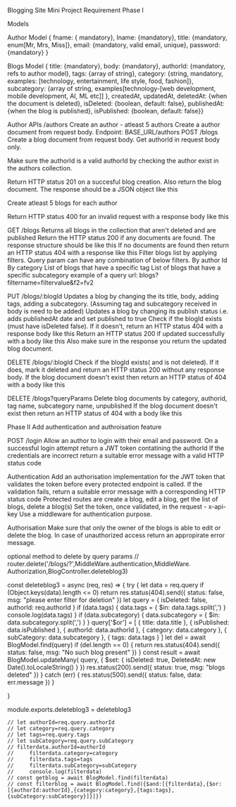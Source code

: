 Blogging Site Mini Project Requirement
Phase I

Models

Author Model
{ fname: { mandatory}, lname: {mandatory}, title: {mandatory, enum[Mr, Mrs, Miss]}, email: {mandatory, valid email, unique}, password: {mandatory} }

Blogs Model
{ title: {mandatory}, body: {mandatory}, authorId: {mandatory, refs to author model}, tags: {array of string}, category: {string, mandatory, examples: [technology, entertainment, life style, food, fashion]}, subcategory: {array of string, examples[technology-[web development, mobile development, AI, ML etc]] }, createdAt, updatedAt, deletedAt: {when the document is deleted}, isDeleted: {boolean, default: false}, publishedAt: {when the blog is published}, isPublished: {boolean, default: false}}

Author APIs /authors
Create an author - atleast 5 authors
Create a author document from request body. Endpoint: BASE_URL/authors
POST /blogs
Create a blog document from request body. Get authorId in request body only.

Make sure the authorId is a valid authorId by checking the author exist in the authors collection.

Return HTTP status 201 on a succesful blog creation. Also return the blog document. The response should be a JSON object like this

Create atleast 5 blogs for each author

Return HTTP status 400 for an invalid request with a response body like this

GET /blogs
Returns all blogs in the collection that aren't deleted and are published
Return the HTTP status 200 if any documents are found. The response structure should be like this
If no documents are found then return an HTTP status 404 with a response like this
Filter blogs list by applying filters. Query param can have any combination of below filters.
By author Id
By category
List of blogs that have a specific tag
List of blogs that have a specific subcategory example of a query url: blogs?filtername=filtervalue&f2=fv2

PUT /blogs/:blogId
Updates a blog by changing the its title, body, adding tags, adding a subcategory. (Assuming tag and subcategory received in body is need to be added)
Updates a blog by changing its publish status i.e. adds publishedAt date and set published to true
Check if the blogId exists (must have isDeleted false). If it doesn't, return an HTTP status 404 with a response body like this
Return an HTTP status 200 if updated successfully with a body like this
Also make sure in the response you return the updated blog document.

DELETE /blogs/:blogId
Check if the blogId exists( and is not deleted). If it does, mark it deleted and return an HTTP status 200 without any response body.
If the blog document doesn't exist then return an HTTP status of 404 with a body like this

DELETE /blogs?queryParams
Delete blog documents by category, authorid, tag name, subcategory name, unpublished
If the blog document doesn't exist then return an HTTP status of 404 with a body like this

Phase II
Add authentication and authroisation feature

POST /login
Allow an author to login with their email and password. On a successful login attempt return a JWT token contatining the authorId
If the credentials are incorrect return a suitable error message with a valid HTTP status code

Authentication
Add an authorisation implementation for the JWT token that validates the token before every protected endpoint is called. If the validation fails, return a suitable error message with a corresponding HTTP status code
Protected routes are create a blog, edit a blog, get the list of blogs, delete a blog(s)
Set the token, once validated, in the request - x-api-key
Use a middleware for authentication purpose.

Authorisation
Make sure that only the owner of the blogs is able to edit or delete the blog.
In case of unauthorized access return an appropirate error message.




















optional method to delete by query params
// router.delete('/blogs/?',MiddleWare.authentication,MiddleWare. Authorization,BlogController.deleteblog3)



const deleteblog3 = async (req, res) => {
  try {
    let data = req.query
    if (Object.keys(data).length <= 0) return res.status(404).send({ status: false, msg: "please enter filter for deletion" })
    let query = {
      isDeleted: false,
      authorId: req.authorId
    }
    if (data.tags) {
      data.tags = { $in: data.tags.split(',') }
      console.log(data.tags)
    }
    if (data.subcategory) {
      data.subcategory = { $in: data.subcategory.split(',') }
    }
    query['$or'] = [
      { title: data.title },
      { isPublished: data.isPublished },
      { authorId: data.authorId },
      { category: data.category },
      { subCategory: data.subcategory },
      { tags: data.tags }
    ]
    let del = await BlogModel.find(query)
    if (del.length == 0) {
      return res.status(404).send({ status: false, msg: "No such blog present" })
    }
    const result = await BlogModel.updateMany(
      query, { $set: { isDeleted: true, DeletedAt: new Date().toLocaleString() } })
    res.status(200).send({ status: true, msg: "blogs deleted" })
  }
  catch (err) {
    res.status(500).send({ status: false, data: err.message })
  }
  <!-- if( query.authorId !=authIdtoken){
    return res.status(403).send({status:false,msg:"you are unauthorised to change other data"})
  } -->
}

module.exports.deleteblog3 = deleteblog3



<!-- update blog by 2 db query  but its individual find not continution of first find-->
    // let authorId=req.query.authorId
    // let category=req.query.category
    // let tags=req.query.tags
    // let subCategory=req.query.subCategory
    // filterdata.authorId=authorId
    //     filterdata.category=category
    //     filterdata.tags=tags
    //     filterdata.subCategory=subCategory
    //     console.log(filterdata)
    // const getblog = await BlogModel.find(filterdata)
    // const filterblog = await BlogModel.find({$and:[{filterdata},{$or:[{authorId:authorId},{category:category},{tags:tags},{subCategory:subCategory}]}]})